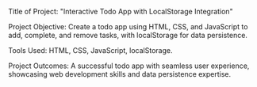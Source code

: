 Title of Project: "Interactive Todo App with LocalStorage Integration"

Project Objective:
Create a todo app using HTML, CSS, and JavaScript to add, complete, and remove tasks, with localStorage for data persistence.

Tools Used:
HTML, CSS, JavaScript, localStorage.

Project Outcomes:
A successful todo app with seamless user experience, showcasing web development skills and data persistence expertise.
